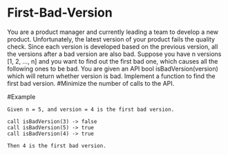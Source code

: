# First-Bad-Version
You are a product manager and currently leading a team to develop a new product. Unfortunately, the latest version of your product fails the quality check. Since each version is developed based on the previous version, all the versions after a bad version are also bad.  Suppose you have n versions [1, 2, ..., n] and you want to find out the first bad one, which causes all the following ones to be bad.  You are given an API bool isBadVersion(version) which will return whether version is bad. Implement a function to find the first bad version. #Minimize the number of calls to the API.

#Example

```
Given n = 5, and version = 4 is the first bad version.

call isBadVersion(3) -> false
call isBadVersion(5) -> true
call isBadVersion(4) -> true

Then 4 is the first bad version. 
```
